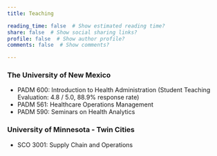 ```yaml
---
title: Teaching

reading_time: false  # Show estimated reading time?
share: false  # Show social sharing links?
profile: false  # Show author profile?
comments: false  # Show comments?

---
```

### The University of New Mexico
- PADM 600: Introduction to Health Administration (Student Teaching Evaluation: 4.8 / 5.0, 88.9% response rate)
- PADM 561: Healthcare Operations Management
- PADM 590: Seminars on Health Analytics

### University of Minnesota - Twin Cities
- SCO 3001: Supply Chain and Operations